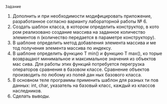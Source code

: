     Задание 
1. Дополнить и при необходимости модифицировать приложение, 
разработанное согласно варианту лабораторной работы № 6.  
2. Создать шаблон класса, в котором определить конструктор, в кото
ром реализовано создание массива на заданное количество элементов n 
(количество передается в параметре конструктору). 
3. В шаблоне определить метод добавления элемента массива и ме
тод получения элемента массива по индексу. 
4. В шаблоне определить функцию T min() и функцию T max(), ко
торые возвращают минимальное и максимальное значения из объектов мас
сива. Для работы этих функций потребуется перегрузка операторов сравнения 
в базовом классе. Сравнение объектов производить по любому из полей дан
ных базового класса. 
5. В основном теле программы применить шаблон для разных ти
пов данных: int, char, указатель на базовый класс, каждый из классов
наследников.  
6. Сделать выводы.